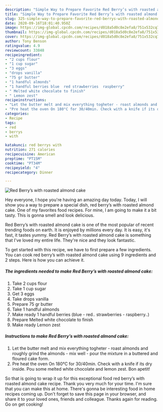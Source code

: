 ```yaml
---
description: "Simple Way to Prepare Favorite Red Berry’s with roasted almond cake"
title: "Simple Way to Prepare Favorite Red Berry’s with roasted almond cake"
slug: 325-simple-way-to-prepare-favorite-red-berrys-with-roasted-almond-cake
date: 2020-09-16T18:01:40.950Z
image: https://img-global.cpcdn.com/recipes/d018a5d0c8e2efa8/751x532cq70/red-berrys-with-roasted-almond-cake-recipe-main-photo.jpg
thumbnail: https://img-global.cpcdn.com/recipes/d018a5d0c8e2efa8/751x532cq70/red-berrys-with-roasted-almond-cake-recipe-main-photo.jpg
cover: https://img-global.cpcdn.com/recipes/d018a5d0c8e2efa8/751x532cq70/red-berrys-with-roasted-almond-cake-recipe-main-photo.jpg
author: Tony Benson
ratingvalue: 4.9
reviewcount: 33848
recipeingredient:
- "2 cups flour"
- "1 cup sugar"
- "3 eggs"
- "drops vanilla"
- "75 gr butter"
- "1 handful almonds"
- "1 handful berries blue  red strawberries  raspberry"
- " Melted white chocolate to finish"
- " Lemon zest"
recipeinstructions:
- "Let the butter melt and mix everything togheter - roast almonds and roughly grind the almonds - mix well - pour the mixture in a buttered and floured cake form."
- "Pre heat the oven On 180°C for 30/40min. Check with a knife if its dry inside. Pou some melted white chocolate and lemon zest. Bon apetit!"
categories:
- Recipe
tags:
- red
- berrys
- with

katakunci: red berrys with 
nutrition: 271 calories
recipecuisine: American
preptime: "PT15M"
cooktime: "PT34M"
recipeyield: "4"
recipecategory: Dinner

---
```



![Red Berry’s with roasted almond cake](https://img-global.cpcdn.com/recipes/d018a5d0c8e2efa8/751x532cq70/red-berrys-with-roasted-almond-cake-recipe-main-photo.jpg)

Hey everyone, I hope you're having an amazing day today. Today, I will show you a way to prepare a special dish, red berry’s with roasted almond cake. One of my favorites food recipes. For mine, I am going to make it a bit tasty. This is gonna smell and look delicious.



Red Berry’s with roasted almond cake is one of the most popular of recent trending foods on earth. It is enjoyed by millions every day. It is easy, it's fast, it tastes yummy. Red Berry’s with roasted almond cake is something that I've loved my entire life. They're nice and they look fantastic.


To get started with this recipe, we have to first prepare a few ingredients. You can cook red berry’s with roasted almond cake using 9 ingredients and 2 steps. Here is how you can achieve it.

<!--inarticleads1-->

##### The ingredients needed to make Red Berry’s with roasted almond cake:

1. Take 2 cups flour
1. Take 1 cup sugar
1. Get 3 eggs
1. Take drops vanilla
1. Prepare 75 gr butter
1. Take 1 handful almonds
1. Make ready 1 handful berries (blue - red.. strawberries - raspberry..)
1. Prepare  Melted white chocolate to finish
1. Make ready  Lemon zest




<!--inarticleads2-->

##### Instructions to make Red Berry’s with roasted almond cake:

1. Let the butter melt and mix everything togheter - roast almonds and roughly grind the almonds - mix well - pour the mixture in a buttered and floured cake form.
1. Pre heat the oven On 180°C for 30/40min. Check with a knife if its dry inside. Pou some melted white chocolate and lemon zest. Bon apetit!




So that is going to wrap it up for this exceptional food red berry’s with roasted almond cake recipe. Thank you very much for your time. I'm sure that you can make this at home. There's gonna be interesting food in home recipes coming up. Don't forget to save this page in your browser, and share it to your loved ones, friends and colleague. Thanks again for reading. Go on get cooking!
